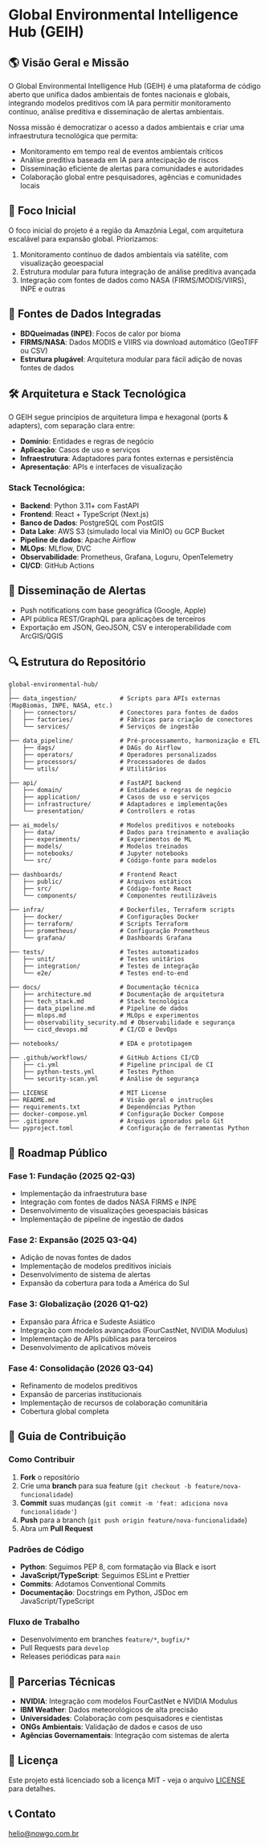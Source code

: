 # Global Environmental Intelligence Hub (GEIH)

## 🌎 Visão Geral e Missão

O Global Environmental Intelligence Hub (GEIH) é uma plataforma de código aberto que unifica dados ambientais de fontes nacionais e globais, integrando modelos preditivos com IA para permitir monitoramento contínuo, análise preditiva e disseminação de alertas ambientais.

Nossa missão é democratizar o acesso a dados ambientais e criar uma infraestrutura tecnológica que permita:
- Monitoramento em tempo real de eventos ambientais críticos
- Análise preditiva baseada em IA para antecipação de riscos
- Disseminação eficiente de alertas para comunidades e autoridades
- Colaboração global entre pesquisadores, agências e comunidades locais

## 🎯 Foco Inicial

O foco inicial do projeto é a região da Amazônia Legal, com arquitetura escalável para expansão global. Priorizamos:

1. Monitoramento contínuo de dados ambientais via satélite, com visualização geoespacial
2. Estrutura modular para futura integração de análise preditiva avançada
3. Integração com fontes de dados como NASA (FIRMS/MODIS/VIIRS), INPE e outras

## 📡 Fontes de Dados Integradas

- **BDQueimadas (INPE)**: Focos de calor por bioma
- **FIRMS/NASA**: Dados MODIS e VIIRS via download automático (GeoTIFF ou CSV)
- **Estrutura plugável**: Arquitetura modular para fácil adição de novas fontes de dados

## 🛠️ Arquitetura e Stack Tecnológica

O GEIH segue princípios de arquitetura limpa e hexagonal (ports & adapters), com separação clara entre:
- **Domínio**: Entidades e regras de negócio
- **Aplicação**: Casos de uso e serviços
- **Infraestrutura**: Adaptadores para fontes externas e persistência
- **Apresentação**: APIs e interfaces de visualização

### Stack Tecnológica:
- **Backend**: Python 3.11+ com FastAPI
- **Frontend**: React + TypeScript (Next.js)
- **Banco de Dados**: PostgreSQL com PostGIS
- **Data Lake**: AWS S3 (simulado local via MinIO) ou GCP Bucket
- **Pipeline de dados**: Apache Airflow
- **MLOps**: MLflow, DVC
- **Observabilidade**: Prometheus, Grafana, Loguru, OpenTelemetry
- **CI/CD**: GitHub Actions

## 📱 Disseminação de Alertas

- Push notifications com base geográfica (Google, Apple)
- API pública REST/GraphQL para aplicações de terceiros
- Exportação em JSON, GeoJSON, CSV e interoperabilidade com ArcGIS/QGIS

## 🔍 Estrutura do Repositório

```
global-environmental-hub/
│
├── data_ingestion/            # Scripts para APIs externas (MapBiomas, INPE, NASA, etc.)
│   ├── connectors/            # Conectores para fontes de dados
│   ├── factories/             # Fábricas para criação de conectores
│   └── services/              # Serviços de ingestão
│
├── data_pipeline/             # Pré-processamento, harmonização e ETL
│   ├── dags/                  # DAGs do Airflow
│   ├── operators/             # Operadores personalizados
│   ├── processors/            # Processadores de dados
│   └── utils/                 # Utilitários
│
├── api/                       # FastAPI backend
│   ├── domain/                # Entidades e regras de negócio
│   ├── application/           # Casos de uso e serviços
│   ├── infrastructure/        # Adaptadores e implementações
│   └── presentation/          # Controllers e rotas
│
├── ai_models/                 # Modelos preditivos e notebooks
│   ├── data/                  # Dados para treinamento e avaliação
│   ├── experiments/           # Experimentos de ML
│   ├── models/                # Modelos treinados
│   ├── notebooks/             # Jupyter notebooks
│   └── src/                   # Código-fonte para modelos
│
├── dashboards/                # Frontend React
│   ├── public/                # Arquivos estáticos
│   ├── src/                   # Código-fonte React
│   └── components/            # Componentes reutilizáveis
│
├── infra/                     # Dockerfiles, Terraform scripts
│   ├── docker/                # Configurações Docker
│   ├── terraform/             # Scripts Terraform
│   ├── prometheus/            # Configuração Prometheus
│   └── grafana/               # Dashboards Grafana
│
├── tests/                     # Testes automatizados
│   ├── unit/                  # Testes unitários
│   ├── integration/           # Testes de integração
│   └── e2e/                   # Testes end-to-end
│
├── docs/                      # Documentação técnica
│   ├── architecture.md        # Documentação de arquitetura
│   ├── tech_stack.md          # Stack tecnológica
│   ├── data_pipeline.md       # Pipeline de dados
│   ├── mlops.md               # MLOps e experimentos
│   ├── observability_security.md # Observabilidade e segurança
│   └── cicd_devops.md         # CI/CD e DevOps
│
├── notebooks/                 # EDA e prototipagem
│
├── .github/workflows/         # GitHub Actions CI/CD
│   ├── ci.yml                 # Pipeline principal de CI
│   ├── python-tests.yml       # Testes Python
│   └── security-scan.yml      # Análise de segurança
│
├── LICENSE                    # MIT License
├── README.md                  # Visão geral e instruções
├── requirements.txt           # Dependências Python
├── docker-compose.yml         # Configuração Docker Compose
├── .gitignore                 # Arquivos ignorados pelo Git
└── pyproject.toml             # Configuração de ferramentas Python
```

## 🚀 Roadmap Público

### Fase 1: Fundação (2025 Q2-Q3)
- Implementação da infraestrutura base
- Integração com fontes de dados NASA FIRMS e INPE
- Desenvolvimento de visualizações geoespaciais básicas
- Implementação de pipeline de ingestão de dados

### Fase 2: Expansão (2025 Q3-Q4)
- Adição de novas fontes de dados
- Implementação de modelos preditivos iniciais
- Desenvolvimento de sistema de alertas
- Expansão da cobertura para toda a América do Sul

### Fase 3: Globalização (2026 Q1-Q2)
- Expansão para África e Sudeste Asiático
- Integração com modelos avançados (FourCastNet, NVIDIA Modulus)
- Implementação de APIs públicas para terceiros
- Desenvolvimento de aplicativos móveis

### Fase 4: Consolidação (2026 Q3-Q4)
- Refinamento de modelos preditivos
- Expansão de parcerias institucionais
- Implementação de recursos de colaboração comunitária
- Cobertura global completa

## 🤝 Guia de Contribuição

### Como Contribuir

1. **Fork** o repositório
2. Crie uma **branch** para sua feature (`git checkout -b feature/nova-funcionalidade`)
3. **Commit** suas mudanças (`git commit -m 'feat: adiciona nova funcionalidade'`)
4. **Push** para a branch (`git push origin feature/nova-funcionalidade`)
5. Abra um **Pull Request**

### Padrões de Código

- **Python**: Seguimos PEP 8, com formatação via Black e isort
- **JavaScript/TypeScript**: Seguimos ESLint e Prettier
- **Commits**: Adotamos Conventional Commits
- **Documentação**: Docstrings em Python, JSDoc em JavaScript/TypeScript

### Fluxo de Trabalho

- Desenvolvimento em branches `feature/*`, `bugfix/*`
- Pull Requests para `develop`
- Releases periódicas para `main`

## 🔄 Parcerias Técnicas

- **NVIDIA**: Integração com modelos FourCastNet e NVIDIA Modulus
- **IBM Weather**: Dados meteorológicos de alta precisão
- **Universidades**: Colaboração com pesquisadores e cientistas
- **ONGs Ambientais**: Validação de dados e casos de uso
- **Agências Governamentais**: Integração com sistemas de alerta

## 📄 Licença

Este projeto está licenciado sob a licença MIT - veja o arquivo [LICENSE](LICENSE) para detalhes.

## 📞 Contato

helio@nowgo.com.br
